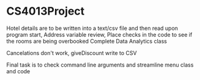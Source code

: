 # CS4013Project

Hotel details are to be written into a text/csv file and then read upon program start,
Address variable review,
Place checks in the code to see if the rooms are being overbooked
Complete Data Analytics class

Cancelations don't work, 
giveDiscount write to CSV


Final task is to check command line arguments and streamline menu class and code
